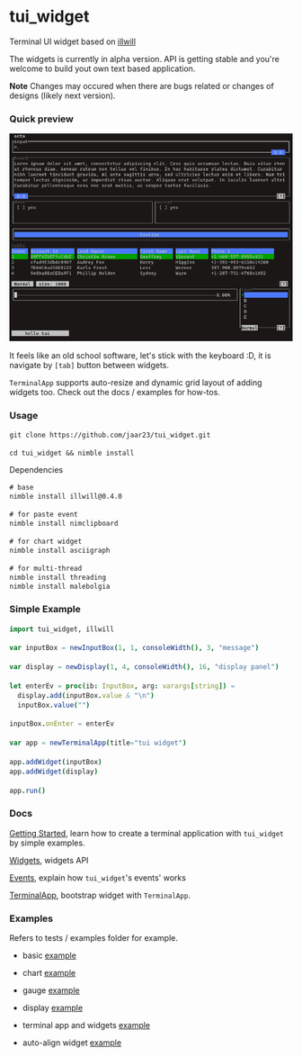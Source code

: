 # tui_widget

Terminal UI widget based on [illwill](https://github.com/johnnovak/illwill/tree/master)

The widgets is currently in alpha version. API is getting stable and you're welcome to build yout own text based application. 

**Note** Changes may occured when there are bugs related or changes of designs (likely next version).

### Quick preview

![preview](./docs/images/tui_widget.gif)

It feels like an old school software, let's stick with the keyboard :D, it is navigate by `[tab]` button between widgets.

`TerminalApp` supports auto-resize and dynamic grid layout of adding widgets too. Check out the docs / examples for how-tos.

### Usage
```shell
git clone https://github.com/jaar23/tui_widget.git

cd tui_widget && nimble install
```

Dependencies

```shell
# base
nimble install illwill@0.4.0

# for paste event
nimble install nimclipboard

# for chart widget
nimble install asciigraph 

# for multi-thread
nimble install threading
nimble install malebolgia
```

### Simple Example

```nim
import tui_widget, illwill

var inputBox = newInputBox(1, 1, consoleWidth(), 3, "message")

var display = newDisplay(1, 4, consoleWidth(), 16, "display panel") 

let enterEv = proc(ib: InputBox, arg: varargs[string]) =
  display.add(inputBox.value & "\n")
  inputBox.value("")

inputBox.onEnter = enterEv

var app = newTerminalApp(title="tui widget")

app.addWidget(inputBox)
app.addWidget(display)

app.run()
```

### Docs

[Getting Started](./docs/getting-started.md), learn how to create a terminal application with `tui_widget` by simple examples.

[Widgets](./docs/widgets.md), widgets API

[Events](./docs/events.md), explain how `tui_widget`'s events' works

[TerminalApp](./docs/terminal-app.md), bootstrap widget with `TerminalApp`.

### Examples

Refers to tests / examples folder for example.

- basic [example](./tests/tui_test.nim)

- chart [example](./tests/chart_test.nim)

- gauge [example](./tests/gauge_test.nim)

- display [example](./tests/display_test.nim)

- terminal app and widgets [example](./examples/dir.nim)
  
- auto-align widget [example](./tests/auto_align.nim)
